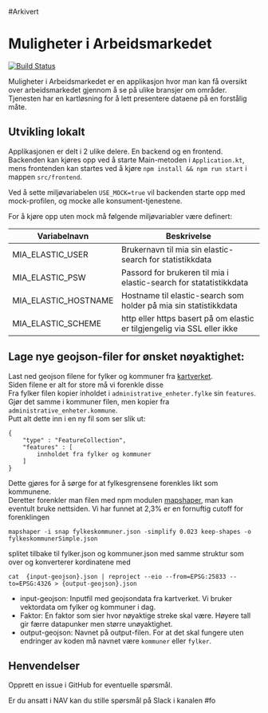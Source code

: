 #Arkivert

# Muligheter i Arbeidsmarkedet

[![Build Status](https://travis-ci.org/navikt/mia.svg?branch=master)](https://travis-ci.org/navikt/mia)

Muligheter i Arbeidsmarkedet er en applikasjon hvor man kan få oversikt over arbeidsmarkedet
gjennom å se på ulike bransjer om områder. Tjenesten har en kartløsning for å lett presentere
dataene på en forstålig måte.

## Utvikling lokalt

Applikasjonen er delt i 2 ulike delere. En backend og en frontend. Backenden kan kjøres opp ved å starte
Main-metoden i `Application.kt`, mens frontenden kan startes ved å kjøre `npm install && npm run start` i mappen `src/frontend`.

Ved å sette miljøvariabelen `USE_MOCK=true` vil backenden starte opp med mock-profilen, og mocke alle
konsument-tjenestene.

For å kjøre opp uten mock må følgende miljøvariabler være definert:

| Variabelnavn            | Beskrivelse                                                              |
| ----------------------- | ------------------------------------------------------------------------ |
| MIA_ELASTIC_USER        | Brukernavn til mia sin elastic-search for statistikkdata                 |
| MIA_ELASTIC_PSW         | Passord for brukeren til mia i elastic-search for statatistikkdata       |
| MIA_ELASTIC_HOSTNAME    | Hostname til elastic-search som holder på mia sin statistikkdata         |
| MIA_ELASTIC_SCHEME      | http eller https basert på om elastic er tilgjengelig via SSL eller ikke |

## Lage nye geojson-filer for ønsket nøyaktighet:
Last ned geojson filene for fylker og kommuner fra [kartverket](https://kartkatalog.geonorge.no/tema/administrative-inndelinger/3).  
Siden filene er alt for store må vi forenkle disse  
Fra fylker filen kopier inholdet i `administrative_enheter.fylke` sin `features`.  
Gjør det samme i kommuner filen, men kopier fra `administrative_enheter.kommune`.  
Putt alt dette inn i en ny fil som ser slik ut: 
```
{
    "type" : "FeatureCollection",
    "features" : [
        innholdet fra fylker og kommuner
    ]
}
```
Dette gjøres for å sørge for at fylkesgrensene forenkles likt som kommunene.  
Deretter forenkler man filen med npm modulen [mapshaper](https://mapshaper.org/), man kan eventult bruke nettsiden.
Vi har funnet at 2,3% er en fornuftig cutoff for forenklingen
```
mapshaper -i snap fylkeskommuner.json -simplify 0.023 keep-shapes -o fylkeskommunerSimple.json 
```
splitet tilbake til fylker.json og kommuner.json med samme struktur som over og konverterer kordinatene med
```
cat  {input-geojson}.json | reproject --eio --from=EPSG:25833 --to=EPSG:4326 > {output-geojson}.json
```

* input-geojson: Inputfil med geojsondata fra kartverket. Vi bruker vektordata om fylker og kommuner i dag.
* Faktor: En faktor som sier hvor nøyaktige streke skal være. Høyere tall gir færre datapunker men større unøyaktighet.
* output-geojson: Navnet på output-filen. For at det skal fungere uten endringer av koden må navnet være `kommuner` eller `fylker`.


## Henvendelser

Opprett en issue i GitHub for eventuelle spørsmål.

Er du ansatt i NAV kan du stille spørsmål på Slack i kanalen #fo
